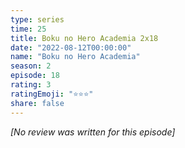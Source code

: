 ```yaml
---
type: series
time: 25
title: Boku no Hero Academia 2x18
date: "2022-08-12T00:00:00"
name: "Boku no Hero Academia"
season: 2
episode: 18
rating: 3
ratingEmoji: "⭐️⭐️⭐️"
share: false
---
```


_[No review was written for this episode]_
